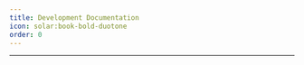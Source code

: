 ```yaml
---
title: Development Documentation
icon: solar:book-bold-duotone
order: 0
---
```


<VPBanner
  title="🚧 Under Construction" />

---

<Catalog />
